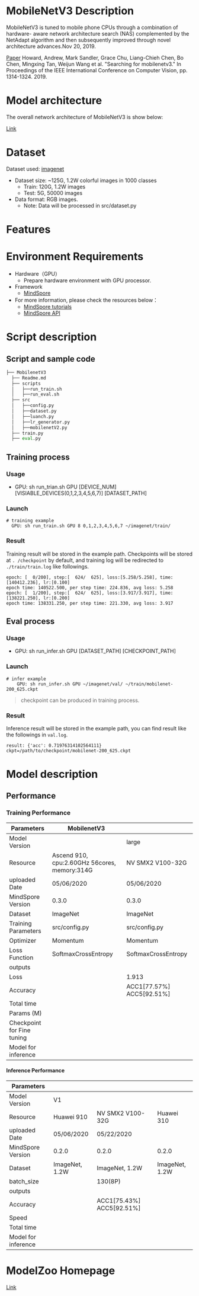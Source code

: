# MobileNetV3 Description


MobileNetV3 is tuned to mobile phone CPUs through a combination of hardware- aware network architecture search (NAS) complemented by the NetAdapt algorithm and then subsequently improved through novel architecture advances.Nov 20, 2019.

[Paper](https://arxiv.org/pdf/1905.02244) Howard, Andrew, Mark Sandler, Grace Chu, Liang-Chieh Chen, Bo Chen, Mingxing Tan, Weijun Wang et al. "Searching for mobilenetv3." In Proceedings of the IEEE International Conference on Computer Vision, pp. 1314-1324. 2019.

# Model architecture

The overall network architecture of MobileNetV3 is show below:

[Link](https://arxiv.org/pdf/1905.02244)

# Dataset

Dataset used: [imagenet](http://www.image-net.org/)

- Dataset size: ~125G, 1.2W colorful images in 1000 classes
	- Train: 120G, 1.2W images
	- Test: 5G, 50000 images
- Data format: RGB images.
	- Note: Data will be processed in src/dataset.py 


# Features


# Environment Requirements

- Hardware（GPU）
  - Prepare hardware environment with GPU processor.
- Framework
  - [MindSpore](http://10.90.67.50/mindspore/archive/20200506/OpenSource/me_vm_x86/)
- For more information, please check the resources below：
  - [MindSpore tutorials](https://www.mindspore.cn/tutorial/zh-CN/master/index.html) 
  - [MindSpore API](https://www.mindspore.cn/api/zh-CN/master/index.html)


# Script description

## Script and sample code

```python
├── MobilenetV3        
  ├── Readme.md                      
  ├── scripts 
  │   ├──run_train.sh                  
  │   ├──run_eval.sh                    
  ├── src                              
  │   ├──config.py                     
  │   ├──dataset.py
  │   ├──luanch.py       
  │   ├──lr_generator.py                                 
  │   ├──mobilenetV2.py
  ├── train.py
  ├── eval.py
```

## Training process

### Usage

- GPU: sh run_trian.sh GPU [DEVICE_NUM] [VISIABLE_DEVICES(0,1,2,3,4,5,6,7)] [DATASET_PATH]

### Launch

``` 
# training example
  GPU: sh run_train.sh GPU 8 0,1,2,3,4,5,6,7 ~/imagenet/train/
```

### Result

Training result will be stored in the example path. Checkpoints will be stored at `. /checkpoint` by default, and training log  will be redirected to `./train/train.log` like followings. 

``` 
epoch: [  0/200], step:[  624/  625], loss:[5.258/5.258], time:[140412.236], lr:[0.100]
epoch time: 140522.500, per step time: 224.836, avg loss: 5.258
epoch: [  1/200], step:[  624/  625], loss:[3.917/3.917], time:[138221.250], lr:[0.200]
epoch time: 138331.250, per step time: 221.330, avg loss: 3.917
```

## Eval process

### Usage

- GPU: sh run_infer.sh GPU [DATASET_PATH] [CHECKPOINT_PATH]

### Launch

``` 
# infer example
    GPU: sh run_infer.sh GPU ~/imagenet/val/ ~/train/mobilenet-200_625.ckpt
```

> checkpoint can be produced in training process. 

### Result

Inference result will be stored in the example path, you can find result like the followings in `val.log`. 

``` 
result: {'acc': 0.71976314102564111} ckpt=/path/to/checkpoint/mobilenet-200_625.ckpt
```

# Model description

## Performance

### Training Performance

| Parameters                 | MobilenetV3                                                |                           |
| -------------------------- | ---------------------------------------------------------- | ------------------------- |
| Model Version              |                                                            | large                     |
| Resource                   | Ascend 910, cpu:2.60GHz 56cores, memory:314G               | NV SMX2 V100-32G          |
| uploaded Date              | 05/06/2020                                                 | 05/06/2020                |
| MindSpore Version          | 0.3.0                                                      | 0.3.0                     |
| Dataset                    | ImageNet                                                   | ImageNet                  |
| Training Parameters        | src/config.py                                              | src/config.py             |
| Optimizer                  | Momentum                                                   | Momentum                  |
| Loss Function              | SoftmaxCrossEntropy                                        | SoftmaxCrossEntropy       |
| outputs                    |                                                            |                           |
| Loss                       |                                                            | 1.913                     |
| Accuracy                   |                                                            | ACC1[77.57%] ACC5[92.51%] |
| Total time                 |                                                            |                           |
| Params (M)                 |                                                            |                           |
| Checkpoint for Fine tuning |                                                            |                           |
| Model for inference        |                                                            |                           |

#### Inference Performance

| Parameters                 |                               |                           |                      |
| -------------------------- | ----------------------------- | ------------------------- | -------------------- |
| Model Version              | V1                            |                           |                      |
| Resource                   | Huawei 910                    | NV SMX2 V100-32G          | Huawei 310           |
| uploaded Date              | 05/06/2020                    | 05/22/2020                |                      |
| MindSpore Version          | 0.2.0                         | 0.2.0                     | 0.2.0                | 
| Dataset                    | ImageNet, 1.2W                | ImageNet, 1.2W            | ImageNet, 1.2W       |
| batch_size                 |                               | 130(8P)                   |                      |
| outputs                    |                               |                           |                      |
| Accuracy                   |                               | ACC1[75.43%] ACC5[92.51%] |                      |
| Speed                      |                               |                           |                      |
| Total time                 |                               |                           |                      |
| Model for inference        |                               |                           |                      |


# ModelZoo Homepage  
 [Link](https://gitee.com/mindspore/mindspore/tree/master/mindspore/model_zoo)  